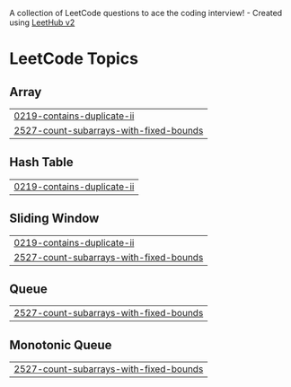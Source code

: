 A collection of LeetCode questions to ace the coding interview! - Created using [LeetHub v2](https://github.com/arunbhardwaj/LeetHub-2.0)
<!---LeetCode Topics Start-->
# LeetCode Topics
## Array
|  |
| ------- |
| [0219-contains-duplicate-ii](https://github.com/jagdishrathod1302/Interview_DSA_Algo/tree/master/0219-contains-duplicate-ii) |
| [2527-count-subarrays-with-fixed-bounds](https://github.com/jagdishrathod1302/Interview_DSA_Algo/tree/master/2527-count-subarrays-with-fixed-bounds) |
## Hash Table
|  |
| ------- |
| [0219-contains-duplicate-ii](https://github.com/jagdishrathod1302/Interview_DSA_Algo/tree/master/0219-contains-duplicate-ii) |
## Sliding Window
|  |
| ------- |
| [0219-contains-duplicate-ii](https://github.com/jagdishrathod1302/Interview_DSA_Algo/tree/master/0219-contains-duplicate-ii) |
| [2527-count-subarrays-with-fixed-bounds](https://github.com/jagdishrathod1302/Interview_DSA_Algo/tree/master/2527-count-subarrays-with-fixed-bounds) |
## Queue
|  |
| ------- |
| [2527-count-subarrays-with-fixed-bounds](https://github.com/jagdishrathod1302/Interview_DSA_Algo/tree/master/2527-count-subarrays-with-fixed-bounds) |
## Monotonic Queue
|  |
| ------- |
| [2527-count-subarrays-with-fixed-bounds](https://github.com/jagdishrathod1302/Interview_DSA_Algo/tree/master/2527-count-subarrays-with-fixed-bounds) |
<!---LeetCode Topics End-->